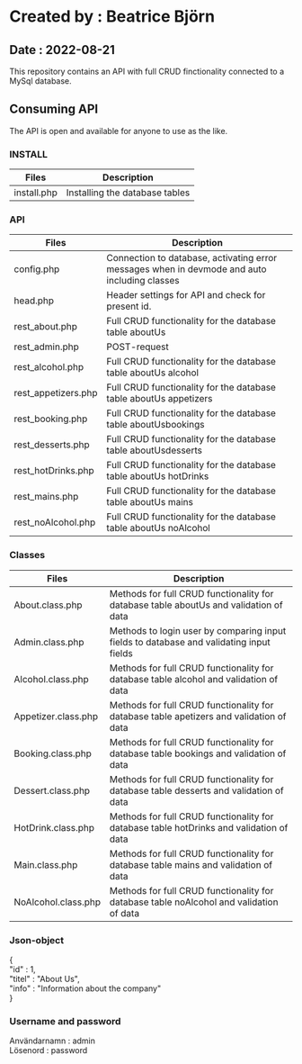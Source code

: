 # Created by : Beatrice Björn
## Date : 2022-08-21 

This repository contains an API with full CRUD finctionality connected to a MySql database. 

## Consuming API
The API is open and available for anyone to use as the like.   

### **INSTALL**
| Files | Description |
| --- | --- |
| install.php |  Installing the database tables|

### **API**
| Files | Description |
| --- | --- |
| config.php |  Connection to database, activating error messages when in devmode and auto including classes |
| head.php | Header settings for API and check for present id.|
| rest_about.php |  Full CRUD functionality for the database table aboutUs |
| rest_admin.php |  POST-request |
| rest_alcohol.php |  Full CRUD functionality for the database table aboutUs alcohol |
| rest_appetizers.php |  Full CRUD functionality for the database table aboutUs appetizers |
| rest_booking.php |  Full CRUD functionality for the database table aboutUsbookings |
| rest_desserts.php |  Full CRUD functionality for the database table aboutUsdesserts |
| rest_hotDrinks.php |  Full CRUD functionality for the database table aboutUs hotDrinks |
| rest_mains.php |  Full CRUD functionality for the database table aboutUs mains |
| rest_noAlcohol.php |  Full CRUD functionality for the database table aboutUs noAlcohol |

### **Classes**
| Files | Description |
| --- | --- |
| About.class.php |  Methods for full CRUD functionality for database table aboutUs and validation of data |
| Admin.class.php | Methods to login user by comparing input fields to database and validating input fields|
| Alcohol.class.php | Methods for full CRUD functionality for database table alcohol and validation of data|
| Appetizer.class.php | Methods for full CRUD functionality for database table apetizers and validation of data |
| Booking.class.php | Methods for full CRUD functionality for database table bookings and validation of data |
| Dessert.class.php |  Methods for full CRUD functionality for database table desserts and validation of data |
| HotDrink.class.php | Methods for full CRUD functionality for database table hotDrinks and validation of data |
| Main.class.php |  Methods for full CRUD functionality for database table mains and validation of data |
| NoAlcohol.class.php |  Methods for full CRUD functionality for database table noAlcohol and validation of data |
 

### **Json-object**  
{  
    "id" : 1,   
    "titel" : "About Us",   
    "info" : "Information about the company"    
}    



### Username and password  
Användarnamn : admin  
Lösenord : password



